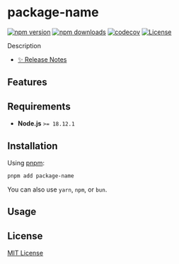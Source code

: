 # package-name

[![npm version][npm-version-src]][npm-version-href]
[![npm downloads][npm-downloads-src]][npm-downloads-href]
[![codecov][codecov-src]][codecov-href]
[![License][license-src]][license-href]

Description

- [✨ Release Notes](./CHANGELOG.md)

## Features

## Requirements

- **Node.js** `>= 18.12.1`

## Installation

Using [pnpm](https://pnpm.io):

```bash
pnpm add package-name
```

You can also use `yarn`, `npm`, or `bun`.

## Usage

## License

[MIT License](./LICENSE)

<!-- Badges -->
[npm-version-href]: https://npmjs.com/package/package-name
[npm-version-src]: https://img.shields.io/npm/v/package-name/latest.svg?style=flat&colorA=18181B&colorB=28CF8D

[npm-downloads-href]: https://npmjs.com/package/package-name
[npm-downloads-src]: https://img.shields.io/npm/dm/package-name.svg?style=flat&colorA=18181B&colorB=28CF8D

[codecov-href]: https://codecov.io/gh/author-or-organization/repo-name
[codecov-src]: https://codecov.io/gh/author-or-organization/repo-name/graph/badge.svg?token=RNU7FNG8HD

[license-href]: https://github.com/author-or-organization/repo-name/blob/main/LICENSE
[license-src]: https://img.shields.io/npm/l/package-name.svg?style=flat&colorA=18181B&colorB=28CF8D
